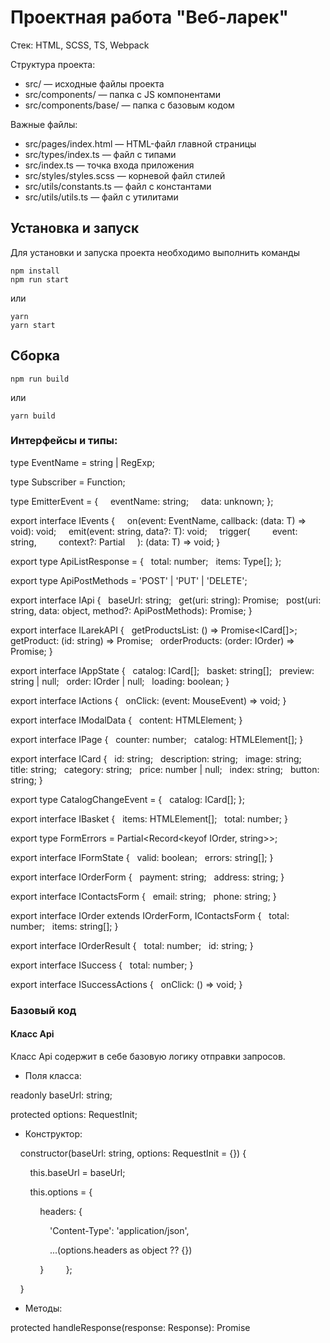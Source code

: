 # Проектная работа "Веб-ларек"

Стек: HTML, SCSS, TS, Webpack

Структура проекта:
- src/ — исходные файлы проекта
- src/components/ — папка с JS компонентами
- src/components/base/ — папка с базовым кодом

Важные файлы:
- src/pages/index.html — HTML-файл главной страницы
- src/types/index.ts — файл с типами
- src/index.ts — точка входа приложения
- src/styles/styles.scss — корневой файл стилей
- src/utils/constants.ts — файл с константами
- src/utils/utils.ts — файл с утилитами

## Установка и запуск
Для установки и запуска проекта необходимо выполнить команды

```
npm install
npm run start
```

или

```
yarn
yarn start
```
## Сборка

```
npm run build
```

или

```
yarn build
```
### Интерфейсы и типы:

type EventName = string | RegExp;

type Subscriber = Function;

type EmitterEvent = {
    eventName: string;
    data: unknown;
};

export interface IEvents {
    on<T extends object>(event: EventName, callback: (data: T) => void): void;
    emit<T extends object>(event: string, data?: T): void;
    trigger<T extends object>(
        event: string,
        context?: Partial<T>
    ): (data: T) => void;
}

export type ApiListResponse<Type> = {
  total: number;
  items: Type[];
};

export type ApiPostMethods = 'POST' | 'PUT' | 'DELETE';

export interface IApi {
  baseUrl: string;
  get(uri: string): Promise<object>;
  post(uri: string, data: object, method?: ApiPostMethods): Promise<object>;
}

export interface ILarekAPI {
  getProductsList: () => Promise<ICard[]>;
  getProduct: (id: string) => Promise<ICard>;
  orderProducts: (order: IOrder) => Promise<IOrderResult>;
}

export interface IAppState {
  catalog: ICard[];
  basket: string[];
  preview: string | null;
  order: IOrder | null;
  loading: boolean;
}

export interface IActions {
  onClick: (event: MouseEvent) => void;
}

export interface IModalData {
  content: HTMLElement;
}

export interface IPage {
  counter: number;
  catalog: HTMLElement[];
}

export interface ICard {
  id: string;
  description: string;
  image: string;
  title: string;
  category: string;
  price: number | null;
  index: string;
  button: string;
}

export type CatalogChangeEvent = {
  catalog: ICard[];
};


export interface IBasket {
  items: HTMLElement[];
  total: number;
}

export type FormErrors = Partial<Record<keyof IOrder, string>>;


export interface IFormState {
  valid: boolean;
  errors: string[];
}


export interface IOrderForm {
  payment: string;
  address: string;
}


export interface IContactsForm {
  email: string;
  phone: string;
}

export interface IOrder extends IOrderForm, IContactsForm {
  total: number;
  items: string[];
}

export interface IOrderResult {
  total: number;
  id: string;
}

export interface ISuccess {
  total: number;
}

export interface ISuccessActions {
  onClick: () => void;
}

### Базовый код
#### Класс Api

Класс Api содержит в себе базовую логику отправки запросов. 

- Поля класса:

readonly baseUrl: string;

protected options: RequestInit;

- Конструктор:

    constructor(baseUrl: string, options: RequestInit = {}) {
    
        this.baseUrl = baseUrl;
        
        this.options = {
        
            headers: {
            
                'Content-Type': 'application/json',
                
                ...(options.headers as object ?? {})
                
            }
        };
        
    }

- Методы:

protected handleResponse(response: Response): Promise<object>  - метод-обработчик ответа с сервера. Если запрос успешен, возвращает результат запроса в формате JSON, если нет — возвращает ошибку;

get(uri: string) — метод для получения данных с сервера при помощи GET-запроса к серверу;

post(uri: string, data: object, method: ApiPostMethods = 'POST') — метод для отправки данных на сервер при помощи метода POST.


#### Класс EventEmitter

Класс EventEmitter позволяет подписываться на события и уведомлять подписчиков о наступлении события. 

- Поля класса:

 _events: Map<EventName, Set<Subscriber>>;

- Конструктор:

   constructor() {
   
        this._events = new Map<EventName, Set<Subscriber>>();
        
    }

- Методы:

on<T extends object>(eventName: EventName, callback: (event: T) => void) – метод для подписки на событие;

off(eventName: EventName, callback: Subscriber) – метод для отписки от события;

emit<T extends object>(eventName: string, data?: T) – метод для уведомления подписчиков о наступлении события;

onAll(callback: (event: EmitterEvent) => void) — метод для подписки на все события;

offAll() - метод для отписки от всех событий;

trigger<T extends object>(eventName: string, context?: Partial<T>) - метод, генерирующий заданное событие с заданными аргументами. 

#### Класс Component
Абстрактный класс Component является родителем всех компонентов слоя представления.

- Конструктор:

   protected constructor(protected readonly container: HTMLElement) {
   
    }

- Методы: 

toggleClass(element: HTMLElement, className: string, force?: boolean) — для переключения класса;

protected setText(element: HTMLElement, value: unknown) — для установки текстового содержимого;

setDisabled(element: HTMLElement, state: boolean) — для изменения статуса блокировки;

protected setHidden(element: HTMLElement) — для скрытия элемента;

protected setVisible(element: HTMLElement) — для отображения элемента;

protected setImage(element: HTMLImageElement, src: string, alt?: string) — устанавливает изображение с альтернативным текстом;

render(data?: Partial<T>): HTMLElement  - возвращает корневой DOM-элемент.

#### Класс Model

Базовый абстрактный класс, предназначенный для создания моделей данных.

- Конструктор:

    constructor(data: Partial<T>, protected events: IEvents) {
    
        Object.assign(this, data);
        
    }

- Методы:

emitChanges(event: string, payload?: object) — уведомляет подписчиков об изменении модели.

### Слой данных

#### Класс AppState

Класс AppState отвечает за хранение данных приложения и содержит методы для работы с этими данными.

- Поля класса:

basket: ICard[] = [];

catalog: ICard[] = [];

order: IOrder;

preview: string | null;

formErrors: FormErrors = {}.

- Методы:

clearBasket()  - для очищения корзины;

getTotal()  - для получения общей стоимости товаров;

addCardToBasket(item: ICard) - для добавления товара в корзину;

deleteCardFromBasket(item: ICard) - для удаления товара из корзины; 

updateBasket() - для обновления корзины и изменения показателя счетчика;

setPreview(item: ICard) - устанавливает превью карточки;

setCatalog(items: ICard[]) - устанавливает каталог товаров;

setOrderField(field: keyof IOrderForm | keyof IContactsForm, value: string) - устанавливает значение для поля заказа;

validateOrder() и  validateContacts() - для проверки данных заказа на валидность.

#### Класс LarekAPI

Класс LarekAPI предоставляет методы, реализующие взаимодействие с бэкендом сервиса.

- Поля класса:

readonly cdn: string;

- Конструктор:

    constructor(cdn: string, baseUrl: string, options?: RequestInit) {
    
        super(baseUrl, options);
        
        this.cdn = cdn;
        
    }

- Методы класса: 

getProduct(id: string): Promise<ICard> - для получения данных с сервера о конкретном товаре по его идентификатору;

getProductsList(): Promise<ICard[]> - для получения списка товаров с сервера;

orderProducts(order: IOrder): Promise<IOrderResult> - для отправки на сервер информации о заказе.


### Классы представления

#### Класс Card

Класс Card отвечает за отображение карточки товара. В конструктор класса передается DOM элемент темплейта, что позволяет формировать карточки разных вариантов верстки. 

- Поля класса:

protected _description?: HTMLElement;

protected _image?: HTMLImageElement;

protected _title: HTMLElement ;

protected _price: HTMLElement ;

protected _category?: HTMLElement;

protected _index?: HTMLElement;

protected _button?: HTMLButtonElement.

- Конструктор:

    constructor (protected blockName: string, container: HTMLElement, actions?: IActions) {
    
        super(container);
        
        this._title = container.querySelector(`.${blockName}__title`);
        
        this._image = container.querySelector(`.${blockName}__image`);
        
        this._price = container.querySelector(`.${blockName}__price`);
        
        this._description = container.querySelector(`.${blockName}__text`);
        
        this._category = container.querySelector(`.${blockName}__category`);

        this._index = container.querySelector('.basket__item-index');
        
        this._button = container.querySelector(`.${blockName}__button`);

        if (actions?.onClick) {
        
            if (this._button) {
            
                this._button.addEventListener('click', actions.onClick);
                
            } else {
            
                container.addEventListener('click', actions.onClick);
                
            }
            
        }  
        
    }

- Методы:

set id(value: string) — устанавливает идентификатор карточки;

set title(value: string) — устанавливает название карточки;

set image(value: string) — устанавливает изображение в карточке;

set description(value: string | string[]) - устанавливает описание в карточке;

set category(value: string)  - устанавливает категорию в карточке;

set price(value: number | null) — устанавливает цену в карточке;

set index(value: string) — устанавливает индекс карточки;

changeButtonText(value: boolean) — изменяет текстовое содержимое кнопки.

#### Класс Basket

Класс Basket предназначен для отображения данных корзины.

- Поля класса:

protected _list: HTMLElement;

protected _total: HTMLElement;

protected _button: HTMLElement;

- Конструктор:

    constructor(container: HTMLElement, protected events: EventEmitter) {
    
        super(container);

        this._list = ensureElement<HTMLElement>('.basket__list', this.container);
        
        this._total = this.container.querySelector('.basket__price');
        
        this._button = this.container.querySelector('.basket__button');

        if (this._button) {
        
            this._button.addEventListener('click', () => {
            
                events.emit('order:open');
                
            });
            
        }
        
    }

- Методы:

set items(items: HTMLElement[]) - устанавливает список товаров в корзине. В зависимости от длины списка товаров меняется состояние кнопки «Оформить» и отображение сообщения «Корзина пуста»;

set total(total: number) — устанавливает общую стоимость товаров в корзине;

clearBasket() - очищает корзину и обнуляет счетчик.

#### Класс Form

Класс Form предназначен для взаимодействия с формами приложения. 

- Поля класса:

protected _submit: HTMLButtonElement;

protected _errors: HTMLElement;

- Конструктор:

    constructor(protected container: HTMLFormElement, protected events: IEvents) {
    
        super(container);

        this._submit = ensureElement<HTMLButtonElement>('button[type=submit]', this.container);
        
        this._errors = ensureElement<HTMLElement>('.form__errors', this.container);

        this.container.addEventListener('input', (e: Event) => {
        
            const target = e.target as HTMLInputElement;
            
            const field = target.name as keyof T;
            
            const value = target.value;
            
            this.onInputChange(field, value);
            
        });

        this.container.addEventListener('submit', (e: Event) => {
        
            e.preventDefault();
            
            this.events.emit(`${this.container.name}:submit`);
            
        });
        
    }

- Методы:

protected onInputChange(field: keyof T, value: string) — вызывает событие изменения поля ввода формы;

set valid(value: boolean)  - устанавливает состояние кнопки формы в зависимости от  валидности данных;

set errors(value: string) — устанавливает текст ошибок формы; 

render(state: Partial<T> & IFormState) – отрисовывает форму;

#### Класс Modal

Класс Modal предназначен для реализации модальных окон.

- Поля класса:

protected _closeButton: HTMLButtonElement;

protected _content: HTMLElement;

- Конструктор:

    constructor(container: HTMLElement, protected events: IEvents) {
    
        super(container);

        this._closeButton = ensureElement<HTMLButtonElement>('.modal__close', container);
        
        this._content = ensureElement<HTMLElement>('.modal__content', container);

        this._closeButton.addEventListener('click', this.close.bind(this));
        
        this.container.addEventListener('click', this.close.bind(this));
        
        this._content.addEventListener('click', (event) => event.stopPropagation());
    }

- Методы:

set content(value: HTMLElement) - устанавливает содержимое модального окна;

open() - для открытия модального окна;

close() - для закрытия модального окна;

render(data: IModalData): HTMLElement — отрисовывает модальное окно;
 
#### Класс Success

Класс Success предназначен для реализации модального окна об успешном оформлении заказа.

- Поля класса:

protected _close: HTMLElement;

protected _description: HTMLElement;

- Конструктор:

    constructor(container: HTMLElement, actions: ISuccessActions) {
    
        super(container);

        this._close = ensureElement<HTMLElement>('.order-success__close', this.container);
        
        this._description = ensureElement<HTMLElement>('.order-success__description', this.container);

        if (actions?.onClick) {
        
            this._close.addEventListener('click', actions.onClick);
            
        }
        
    }

- Методы:

set total(value: number) — устанавливает общую итоговую стоимость товаров в заказе;

#### Класс Page

Класс Page предназначен для отображения главной страницы приложения. 

- Поля класса:

protected _counter: HTMLElement;

protected _catalog: HTMLElement;

protected _wrapper: HTMLElement;

protected _basket: HTMLElement;

- Конструктор:

    constructor(container: HTMLElement, protected events: IEvents) {
    
        super(container);

        this._counter = ensureElement<HTMLElement>('.header__basket-counter');
        
        this._catalog = ensureElement<HTMLElement>('.gallery');
        
        this._wrapper = ensureElement<HTMLElement>('.page__wrapper');
        
        this._basket = ensureElement<HTMLElement>('.header__basket');

        this._basket.addEventListener('click', () => {
        
            this.events.emit('basket:open');
            
        });
        
    }

- Методы:

set counter(value: number) — устанавливает значение счетчика корзины;

set catalog(items: HTMLElement[]) - устанавливает каталог товаров;

set locked(value: boolean) — устанавливает состояние блокировки страницы.

#### Класс Order

Класс Order предназначен для отображения формы заказа со способом оплаты и адресом доставки.

- Поля класса:

protected _buttonCard: HTMLButtonElement;

protected _buttonCash: HTMLButtonElement;

- Конструктор:

  constructor(container: HTMLFormElement, events: IEvents) {
  
    super(container, events);

    this._buttonCard = container.querySelector('[name="card"]');
    
    this._buttonCash = container.querySelector('[name="cash"]');

    this._buttonCard.addEventListener('click', () => {
    
        this._buttonCard.classList.add('button__alt-active');
        
        this._buttonCash.classList.remove('button__alt-active');
        
        this.onInputChange('payment', 'card');    
        
      });
    
    this._buttonCash.addEventListener('click', () => {
    
        this._buttonCash.classList.add('button__alt-active');
        
        this._buttonCard.classList.remove('button__alt-active');
        
        this.onInputChange('payment', 'cash');
        
      });
        
    this._submit.addEventListener('click', (event) => {
    
        event.preventDefault();
        
        events.emit('contacts:open');
        
      });
      
   }
   
- Методы:

set address(value: string) — устанавливает адрес доставки;

clearPayment() - сбрасывает способ оплаты заказа.

#### Класс Contacts

Класс Contacts предназначен для отображения формы заказа с контактными данными (электронная почта, телефон).

- Конструктор:

    constructor(container: HTMLFormElement, events: IEvents) {
    
        super(container, events);

        if (this._submit) {
        
          this._submit.addEventListener('click', (event) => {
          
            event.preventDefault();
            
              events.emit('contacts:submit');
              
          });
          
      }
      
  }
  
- Методы:

set phone(value: string) — устанавливает номер телефона;

set email(value: string) — устанавливает электронную почту.

### Список всех событий, которые могут генерироваться в системе:

'items:changed' — изменение каталога товаров;

'contacts:submit' - отправка данных заказа;

'formErrors:change' - изменилось состояние валидации формы;

'order.payment:change' — изменение оплаты в форме заказа;

'order.address:change' — изменение адреса в форме заказа;

'contacts.email:change' — изменение электронной почты в форме заказа;

'contacts.phone:change' — изменение телефона в форме заказа;

'order:open' — открыть форму заказа с выбором способа оплаты и адресом доставки;

'contacts:open' — открыть форму заказа с контактными данными (телефон, электронная почта);

'basket:open' — открыть корзину;

'basket:changed' — изменение корзины;

'card:select' — выбран товар;

'preview:changed' — изменение карточки товара;

'counter:changed' — изменение показателя счетчика корзины;

'product:add' — добавление товара в корзину;

'product:delete' — удаление товара из корзины;

'modal:open' — открытие модального окна;

'modal:close' — закрытие модального окна.




